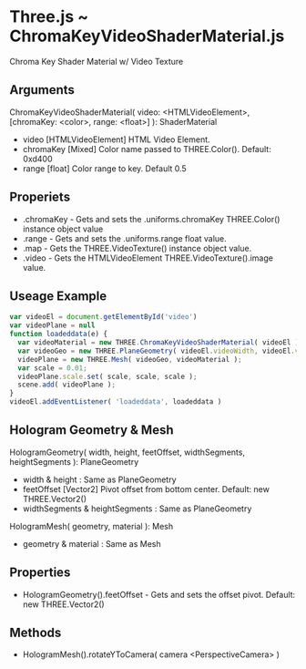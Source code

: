 # Three.js ~ ChromaKeyVideoShaderMaterial.js
Chroma Key Shader Material w/ Video Texture

## Arguments
ChromaKeyVideoShaderMaterial( video: \<HTMLVideoElement\>, [chromaKey: \<color\>, range: \<float\>] ): ShaderMaterial
- video [HTMLVideoElement] HTML Video Element.
- chromaKey [Mixed] Color name passed to THREE.Color(). Default: 0xd400
- range [float] Color range to key. Default 0.5

## Properiets
- .chromaKey - Gets and sets the .uniforms.chromaKey THREE.Color() instance object value
- .range - Gets and sets the .uniforms.range float value.
- .map - Gets the THREE.VideoTexture() instance object value.
- .video - Gets the HTMLVideoElement THREE.VideoTexture().image value.

## Useage Example
```javascript
var videoEl = document.getElementById('video')
var videoPlane = null
function loadeddata(e) {
  var videoMaterial = new THREE.ChromaKeyVideoShaderMaterial( videoEl );
  var videoGeo = new THREE.PlaneGeometry( videoEl.videoWidth, videoEl.videoHeight, 1 );
  videoPlane = new THREE.Mesh( videoGeo, videoMaterial );
  var scale = 0.01;
  videoPlane.scale.set( scale, scale, scale );
  scene.add( videoPlane );
}
videoEl.addEventListener( 'loadeddata', loadeddata )
```

## Hologram Geometry & Mesh
HologramGeometry( width, height, feetOffset, widthSegments, heightSegments ): PlaneGeometry
- width & height : Same as PlaneGeometry
- feetOffset [Vector2] Pivot offset from bottom center. Default: new THREE.Vector2()
- widthSegments & heightSegments : Same as PlaneGeometry

HologramMesh( geometry, material ): Mesh
- geometry & material : Same as Mesh

## Properties
- HologramGeometry().feetOffset - Gets and sets the offset pivot. Default: new THREE.Vector2()

## Methods
- HologramMesh().rotateYToCamera( camera \<PerspectiveCamera\> )

